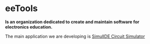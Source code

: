 # eeTools
**Is an organization dedicated to create and maintain software for electronics education.**

The main application we are developing is [SimulIDE Circuit Simulator](https://github.com/eeTools/SimulIDE-dev)

